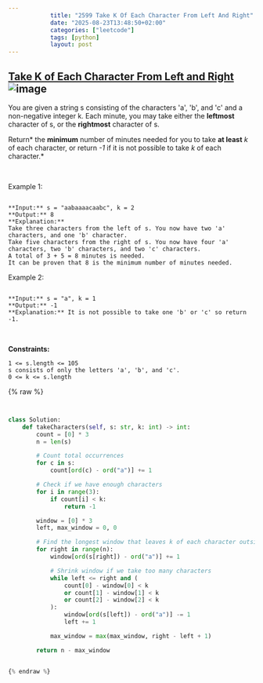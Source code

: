 ```yaml
---
            title: "2599 Take K Of Each Character From Left And Right"
            date: "2025-08-23T13:48:50+02:00"
            categories: ["leetcode"]
            tags: [python]
            layout: post
---
```

            
## [Take K of Each Character From Left and Right](https://leetcode.com/problems/take-k-of-each-character-from-left-and-right) ![image](https://img.shields.io/badge/Difficulty-Medium-orange)

You are given a string s consisting of the characters 'a', 'b', and 'c' and a non-negative integer k. Each minute, you may take either the **leftmost** character of s, or the **rightmost** character of s.

Return* the **minimum** number of minutes needed for you to take **at least** *k* of each character, or return *-1* if it is not possible to take *k* of each character.*

 

Example 1:

```

**Input:** s = "aabaaaacaabc", k = 2
**Output:** 8
**Explanation:** 
Take three characters from the left of s. You now have two 'a' characters, and one 'b' character.
Take five characters from the right of s. You now have four 'a' characters, two 'b' characters, and two 'c' characters.
A total of 3 + 5 = 8 minutes is needed.
It can be proven that 8 is the minimum number of minutes needed.

```

Example 2:

```

**Input:** s = "a", k = 1
**Output:** -1
**Explanation:** It is not possible to take one 'b' or 'c' so return -1.

```

 

**Constraints:**

	1 <= s.length <= 105
	s consists of only the letters 'a', 'b', and 'c'.
	0 <= k <= s.length

{% raw %}


```python


class Solution:
    def takeCharacters(self, s: str, k: int) -> int:
        count = [0] * 3
        n = len(s)

        # Count total occurrences
        for c in s:
            count[ord(c) - ord("a")] += 1

        # Check if we have enough characters
        for i in range(3):
            if count[i] < k:
                return -1

        window = [0] * 3
        left, max_window = 0, 0

        # Find the longest window that leaves k of each character outside
        for right in range(n):
            window[ord(s[right]) - ord("a")] += 1

            # Shrink window if we take too many characters
            while left <= right and (
                count[0] - window[0] < k
                or count[1] - window[1] < k
                or count[2] - window[2] < k
            ):
                window[ord(s[left]) - ord("a")] -= 1
                left += 1

            max_window = max(max_window, right - left + 1)

        return n - max_window


{% endraw %}
```

